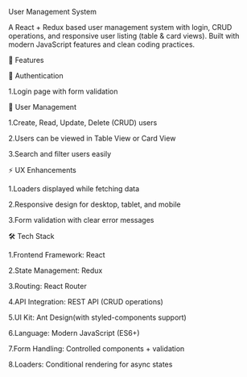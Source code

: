User Management System

A React + Redux based user management system with login, CRUD operations, and responsive user listing (table & card views). Built with modern JavaScript features and clean coding practices.

🚀 Features

🔐 Authentication

   1.Login page with form validation

👤 User Management

   1.Create, Read, Update, Delete (CRUD) users

   2.Users can be viewed in Table View or Card View

   3.Search and filter users easily

⚡ UX Enhancements

   1.Loaders displayed while fetching data

   2.Responsive design for desktop, tablet, and mobile

   3.Form validation with clear error messages

🛠️ Tech Stack

   1.Frontend Framework: React

   2.State Management: Redux

   3.Routing: React Router

   4.API Integration: REST API (CRUD operations)

   5.UI Kit: Ant Design(with styled-components support)

   6.Language: Modern JavaScript (ES6+)

   7.Form Handling: Controlled components + validation

   8.Loaders: Conditional rendering for async states